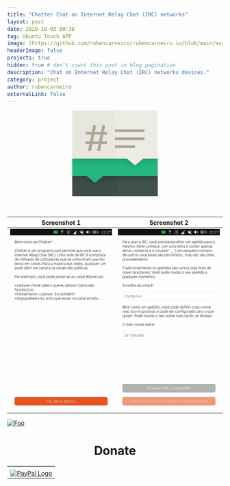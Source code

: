 ```yaml
---
title: "Chatter Chat on Internet Relay Chat (IRC) networks"
layout: post
date: 2020-10-03 00:38
tag: Ubuntu Touch APP
image: (https://github.com/rubencarneiro/rubencarneiro.io/blob/main/assets/images/chatter/32.png?raw=true)
headerImage: false
projects: true
hidden: true # don't count this post in blog pagination
description: "Chat on Internet Relay Chat (IRC) networks devices."
category: project
author: rubencarneiro
externalLink: false
---
```


<p align="center">
  <img width="200" height="200" src="https://github.com/rubencarneiro/rubencarneiro.io/blob/main/assets/images/chatter/32.png?raw=true">
</p>
&nbsp;





Screenshot 1         |  Screenshot 2
:-------------------------:|:-------------------------:
![](https://github.com/rubencarneiro/rubencarneiro.io/blob/main/assets/images/chatter/chatter1.jpg?raw=true)  |  ![](https://github.com/rubencarneiro/rubencarneiro.io/blob/main/assets/images/chatter/chatter2.jpg?raw=true)


<a href="https://open-store.io/app/chatter.ruben-carneiro" rel="some text">![Foo](https://open-store.io/badges/en_US.png)</a>

# <center>Donate<center>
<center><table border="0" cellpadding="10" cellspacing="0"
align="center"><tbody><tr><td align="center"></td></tr><tr><td align="center"><a href="https://paypal.me/rubencarneiro?locale.x=pt_PT" title="PayPal" onclick="javascript:window.open('https://paypal.me/rubencarneiro?locale.x=pt_PT','WIPaypal','toolbar=no, location=no, directories=no, status=no, menubar=no, scrollbars=yes, resizable=yes, width=1060, height=700'); return false;"><img src="https://www.paypalobjects.com/webstatic/mktg/Logo/pp-logo-150px.png" border="0" alt="PayPal Logo" /></a></td></tr></tbody></table>

